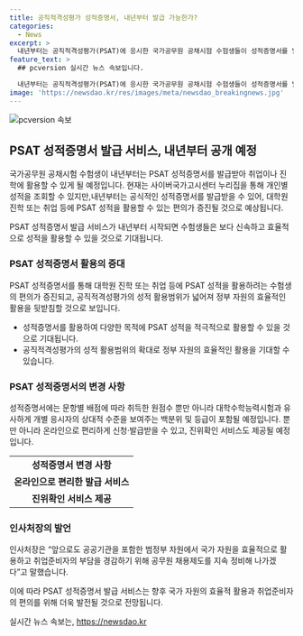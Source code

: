 ```yaml
---
title: 공직적격성평가 성적증명서, 내년부터 발급 가능한가?
categories:
  - News
excerpt: >
  내년부터는 공직적격성평가(PSAT)에 응시한 국가공무원 공채시험 수험생들이 성적증명서를 발급받아 취업이나 진학 등에 활용할 수 있게 됩니다. 현재는 사이버국가고시센터를 통해 성적을 조회할 수 있지만, 앞으로는 공식적인 성적증명서를 발급받을 수 있게 될 것입니다. 이로써 수험생들의 편의가 증진되고, 공직적격성평가의 성적 활용범위가 넓어져 정부 자원의 효율적인 활용이 기대됩니다. 지난해 합격자의 신청으로 발급된 합격증명서가 많았기 때문에 성적증명서 수요도 상당할 것으로 예상되며, 성적증명서에는 백분위와 등급이 포함될 예정이고 온라인으로 편리하게 신청할 수 있는 서비스도 제공할 예정입니다.
feature_text: >
  ## pcversion 실시간 뉴스 속보입니다.

  내년부터는 공직적격성평가(PSAT)에 응시한 국가공무원 공채시험 수험생들이 성적증명서를 발급받아 취업이나 진학 등에 활용할 수 있게 됩니다. 현재는 사이버국가고시센터를 통해 성적을 조회할 수 있지만, 앞으로는 공식적인 성적증명서를 발급받을 수 있게 될 것입니다. 이로써 수험생들의 편의가 증진되고, 공직적격성평가의 성적 활용범위가 넓어져 정부 자원의 효율적인 활용이 기대됩니다. 지난해 합격자의 신청으로 발급된 합격증명서가 많았기 때문에 성적증명서 수요도 상당할 것으로 예상되며, 성적증명서에는 백분위와 등급이 포함될 예정이고 온라인으로 편리하게 신청할 수 있는 서비스도 제공할 예정입니다.
image: 'https://newsdao.kr/res/images/meta/newsdao_breakingnews.jpg'
---
```


<p><img src="https://newsdao.kr/res/images/meta/newsdao_breakingnews.jpg" alt="pcversion 속보" /></p>

<h2 data-ke-size="size26">PSAT 성적증명서 발급 서비스, 내년부터 공개 예정</h2>

<p>국가공무원 공채시험 수험생이 내년부터는 PSAT 성적증명서를 발급받아 취업이나 진학에 활용할 수 있게 될 예정입니다. 현재는 사이버국가고시센터 누리집을 통해 개인별 성적을 조회할 수 있지만,내년부터는 공식적인 성적증명서를 발급받을 수 있어, 대학원 진학 또는 취업 등에 PSAT 성적을 활용할 수 있는 편의가 증진될 것으로 예상됩니다.</p>

<p data-ke-size="size16">PSAT 성적증명서 발급 서비스가 내년부터 시작되면 수험생들은 보다 신속하고 효율적으로 성적을 활용할 수 있을 것으로 기대됩니다.</p>

<h3 data-ke-size="size24">PSAT 성적증명서 활용의 증대</h3>

<p>PSAT 성적증명서를 통해 대학원 진학 또는 취업 등에 PSAT 성적을 활용하려는 수험생의 편의가 증진되고, 공직적격성평가의 성적 활용범위가 넓어져 정부 자원의 효율적인 활용을 뒷받침할 것으로 보입니다.</p>

<ul>
  <li>성적증명서를 활용하여 다양한 목적에 PSAT 성적을 적극적으로 활용할 수 있을 것으로 기대됩니다.</li>
  <li>공직적격성평가의 성적 활용범위의 확대로 정부 자원의 효율적인 활용을 기대할 수 있습니다.</li>
</ul>

<h3 data-ke-size="size24">PSAT 성적증명서의 변경 사항</h3>

<p>성적증명서에는 문항별 배점에 따라 취득한 원점수 뿐만 아니라 대학수학능력시험과 유사하게 개별 응시자의 상대적 수준을 보여주는 백분위 및 등급이 포함될 예정입니다. 뿐만 아니라 온라인으로 편리하게 신청·발급받을 수 있고, 진위확인 서비스도 제공될 예정입니다.</p>

<table>
  <tr>
    <td style="text-align: center; height: 17px;"><b>성적증명서 변경 사항</b></td>
  </tr>
  <tr>
    <td style="text-align: center; height: 17px;"><b>온라인으로 편리한 발급 서비스</b></td>
  </tr>
  <tr>
    <td style="text-align: center; height: 17px;"><b>진위확인 서비스 제공</b></td>
  </tr>
</table>

<h3 data-ke-size="size24">인사처장의 발언</h3>

<p>인사처장은 “앞으로도 공공기관을 포함한 범정부 차원에서 국가 자원을 효율적으로 활용하고 취업준비자의 부담을 경감하기 위해 공무원 채용제도를 지속 정비해 나가겠다”고 말했습니다.</p>

<p>이에 따라 PSAT 성적증명서 발급 서비스는 향후 국가 자원의 효율적 활용과 취업준비자의 편의를 위해 더욱 발전될 것으로 전망됩니다.</p>
실시간 뉴스 속보는, <a href="https://newsdao.kr" rel="dofollow">https://newsdao.kr</a>


